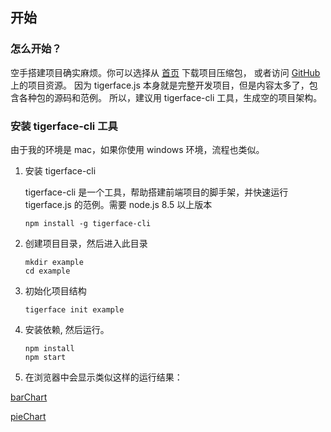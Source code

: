 ## 开始

### 怎么开始？

空手搭建项目确实麻烦。你可以选择从 [首页](index.html) 下载项目压缩包，
或者访问 [GitHub](https://github.com/tigerz/tigerface.js) 上的项目资源。
因为 tigerface.js 本身就是完整开发项目，但是内容太多了，包含各种包的源码和范例。
所以，建议用 tigerface-cli 工具，生成空的项目架构。

### 安装 tigerface-cli 工具

由于我的环境是 mac，如果你使用 windows 环境，流程也类似。

1. 安装 tigerface-cli

    tigerface-cli 是一个工具，帮助搭建前端项目的脚手架，并快速运行 tigerface.js 的范例。需要 node.js 8.5 以上版本

    ```shell
    npm install -g tigerface-cli
    ```

1. 创建项目目录，然后进入此目录
    ```shell
    mkdir example
    cd example
    ```

1. 初始化项目结构
    ```shell
    tigerface init example
    ```

1. 安装依赖, 然后运行。
    ```shell
    npm install
    npm start
    ```

1. 在浏览器中会显示类似这样的运行结果：

[barChart](https://tigerz.github.io/html/barChart.html "tigerface-embed:barChart")

[pieChart](https://tigerz.github.io/html/pieChart.html "tigerface-embed:pieChart")


